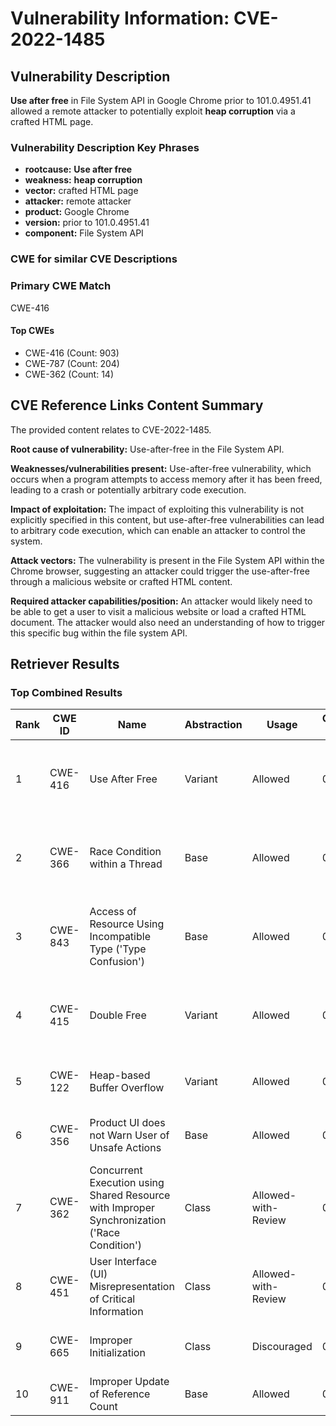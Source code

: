 # Vulnerability Information: CVE-2022-1485

## Vulnerability Description
**Use after free** in File System API in Google Chrome prior to 101.0.4951.41 allowed a remote attacker to potentially exploit **heap corruption** via a crafted HTML page.

### Vulnerability Description Key Phrases
- **rootcause:** **Use after free**
- **weakness:** **heap corruption**
- **vector:** crafted HTML page
- **attacker:** remote attacker
- **product:** Google Chrome
- **version:** prior to 101.0.4951.41
- **component:** File System API

### CWE for similar CVE Descriptions
### Primary CWE Match
CWE-416

#### Top CWEs
- CWE-416 (Count: 903)
- CWE-787 (Count: 204)
- CWE-362 (Count: 14)

## CVE Reference Links Content Summary
The provided content relates to CVE-2022-1485.

**Root cause of vulnerability:**
Use-after-free in the File System API.

**Weaknesses/vulnerabilities present:**
Use-after-free vulnerability, which occurs when a program attempts to access memory after it has been freed, leading to a crash or potentially arbitrary code execution.

**Impact of exploitation:**
The impact of exploiting this vulnerability is not explicitly specified in this content, but use-after-free vulnerabilities can lead to arbitrary code execution, which can enable an attacker to control the system.

**Attack vectors:**
The vulnerability is present in the File System API within the Chrome browser, suggesting an attacker could trigger the use-after-free through a malicious website or crafted HTML content.

**Required attacker capabilities/position:**
An attacker would likely need to be able to get a user to visit a malicious website or load a crafted HTML document. The attacker would also need an understanding of how to trigger this specific bug within the file system API.

## Retriever Results

### Top Combined Results

| Rank | CWE ID | Name | Abstraction | Usage | Combined Score | Retrievers | Individual Scores |
|------|--------|------|-------------|-------|---------------|------------|-------------------|
| 1 | CWE-416 | Use After Free | Variant | Allowed | 0.8143 | dense, sparse, graph | dense: 0.669, sparse: 0.442, graph: 0.824 |
| 2 | CWE-366 | Race Condition within a Thread | Base | Allowed | 0.7392 | dense, sparse, graph | dense: 0.614, sparse: 0.374, graph: 0.610 |
| 3 | CWE-843 | Access of Resource Using Incompatible Type ('Type Confusion') | Base | Allowed | 0.7098 | dense, sparse, graph | dense: 0.536, sparse: 0.340, graph: 0.691 |
| 4 | CWE-415 | Double Free | Variant | Allowed | 0.6836 | dense, sparse, graph | dense: 0.561, sparse: 0.296, graph: 0.813 |
| 5 | CWE-122 | Heap-based Buffer Overflow | Variant | Allowed | 0.4382 | dense, sparse | dense: 0.566, sparse: 0.335 |
| 6 | CWE-356 | Product UI does not Warn User of Unsafe Actions | Base | Allowed | 0.3993 | dense, sparse | dense: 0.537, sparse: 0.228 |
| 7 | CWE-362 | Concurrent Execution using Shared Resource with Improper Synchronization ('Race Condition') | Class | Allowed-with-Review | 0.2464 | dense, sparse | dense: 0.527, sparse: 0.272 |
| 8 | CWE-451 | User Interface (UI) Misrepresentation of Critical Information | Class | Allowed-with-Review | 0.2325 | dense, sparse | dense: 0.540, sparse: 0.220 |
| 9 | CWE-665 | Improper Initialization | Class | Discouraged | 0.1732 | dense, sparse | dense: 0.518, sparse: 0.224 |
| 10 | CWE-911 | Improper Update of Reference Count | Base | Allowed | 0.1485 | sparse | sparse: 0.260 |

